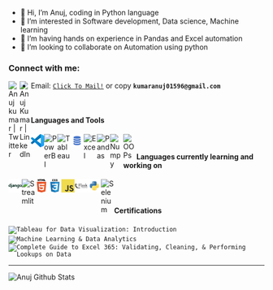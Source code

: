 - 👋 Hi, I’m Anuj, coding in Python language
- 👀 I’m interested in Software development, Data science, Machine learning
- 🌱 I’m having hands on experience in Pandas and Excel automation
- 💞️ I’m looking to collaborate on Automation using python

<!---
anuj1512/anuj1512 is a ✨ special ✨ repository because its `README.md` (this file) appears on your GitHub profile.
You can click the Preview link to take a look at your changes.
--->
### Connect with me:

[<img align="left" alt="Anuj kumar | Twitter" width="22px" src="https://cdn.jsdelivr.net/npm/simple-icons@v3/icons/twitter.svg" />](https://twitter.com/kumar15anuj)
[<img align="left" alt="Anuj Kumar | LinkedIn" width="22px" src="https://cdn.jsdelivr.net/npm/simple-icons@v3/icons/linkedin.svg" />](https://www.linkedin.com/in/anuj-kumar-375a41193/)


- Email: [`Click To Mail!`](mailto:kumaranuj01596@gmail.com) or copy **`kumaranuj01596@gmail.com`**


<br/>

#### Languages and Tools

<img align="left" alt="Visual Studio Code" width="26px" src="https://raw.githubusercontent.com/github/explore/80688e429a7d4ef2fca1e82350fe8e3517d3494d/topics/visual-studio-code/visual-studio-code.png" />
<img align="left" alt="PowerBI" width="26px" src="https://img.icons8.com/color/48/000000/power-bi.png"/>
<img align="left" alt="Tableau" width="26px" src="https://img.icons8.com/color/48/000000/tableau-software.png"/>
<img align="left" alt="SQL" width="26px" src="https://raw.githubusercontent.com/github/explore/80688e429a7d4ef2fca1e82350fe8e3517d3494d/topics/sql/sql.png" />
<img align="left" alt="Excel" width="26px" src="https://img.icons8.com/color/48/000000/microsoft-excel-2019--v1.png"/>
<img align="left" alt="Pandas" width="26px" src="https://img.icons8.com/color/48/000000/pandas.png"/>
<img align="left" alt="Numpy" width="26px" src="https://img.icons8.com/color/48/000000/numpy.png"/>
<img align="left" alt="OOPs" width="26px" src="https://img.icons8.com/external-soft-fill-juicy-fish/60/000000/external-object-coding-and-development-soft-fill-soft-fill-juicy-fish.png"/>


<br/>

#### Languages currently learning and working on

<img align="left" alt="Django" width="26px" src="https://raw.githubusercontent.com/github/explore/80688e429a7d4ef2fca1e82350fe8e3517d3494d/topics/django/django.png" />

<img align="left" alt="Streamlit" width="26px" src="https://raw.githubusercontent.com/rlew631/rlew631/5fcb1cee69c8034bfa2b98aad94b584fcff8d84f/streamlit_red.svg" />

<img align="left" alt="HTML5" width="26px" src="https://raw.githubusercontent.com/github/explore/80688e429a7d4ef2fca1e82350fe8e3517d3494d/topics/html/html.png" />
<img align="left" alt="css3" width="26px" src="https://raw.githubusercontent.com/github/explore/80688e429a7d4ef2fca1e82350fe8e3517d3494d/topics/css/css.png" />
<img align="left" alt="JavaScript" width="26px" src="https://raw.githubusercontent.com/github/explore/80688e429a7d4ef2fca1e82350fe8e3517d3494d/topics/javascript/javascript.png" />
<img align="left" alt="Flask" width="26px" src="https://raw.githubusercontent.com/github/explore/80688e429a7d4ef2fca1e82350fe8e3517d3494d/topics/flask/flask.png" />
<img align="left" alt="Python" width="26px" src="https://raw.githubusercontent.com/github/explore/80688e429a7d4ef2fca1e82350fe8e3517d3494d/topics/python/python.png" />
<img align="left" alt="Selenium" width="26px" src="https://img.icons8.com/ios/50/000000/selenium-test-automation.png"/>

<br />
<br />



#### Certifications

<code><img height= "40" alt="Tableau for Data Visualization: Introduction" src="https://eu.api.accredible.com/v1/frontend/credential_website_embed_image/badge/1493012"></code>
<code><img height= "40" alt="Machine Learning & Data Analytics" src="https://eu.api.accredible.com/v1/frontend/credential_website_embed_image/badge/1502853"></code>
<code><img height= "40" alt="Complete Guide to Excel 365: Validating, Cleaning, & Performing Lookups on Data" src="https://eu.api.accredible.com/v1/frontend/credential_website_embed_image/badge/1492086"></code>

---

<img align="left" alt="Anuj Github Stats" src="https://github-readme-stats.vercel.app/api?username=anuj1512&show_icons=true&hide_border=true" />

<br />


